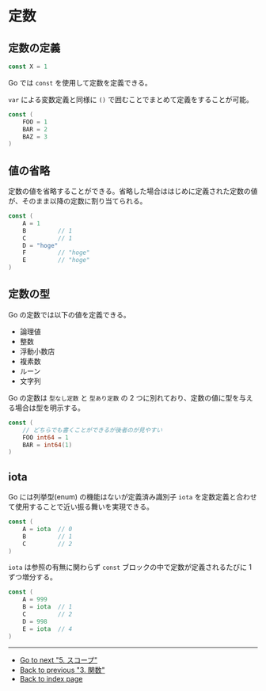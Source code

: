 # 定数

## 定数の定義

```go
const X = 1
```

Go では `const` を使用して定数を定義できる。

`var` による変数定義と同様に `()` で囲むことでまとめて定義をすることが可能。

<!-- markdownlint-disable MD010 -->

```go
const (
	FOO = 1
	BAR = 2
	BAZ = 3
)
```

<!-- markdownlint-enable MD010 -->

## 値の省略

定数の値を省略することができる。省略した場合ははじめに定義された定数の値が、そのまま以降の定数に割り当てられる。

<!-- markdownlint-disable MD010 -->

```go
const (
	A = 1
	B         // 1
	C         // 1
	D = "hoge"
	F         // "hoge"
	E         // "hoge"
)
```

<!-- markdownlint-enable MD010 -->

## 定数の型

Go の定数では以下の値を定義できる。

* 論理値
* 整数
* 浮動小数店
* 複素数
* ルーン
* 文字列

Go の定数は `型なし定数` と `型あり定数` の 2 つに別れており、定数の値に型を与える場合は型を明示する。

<!-- markdownlint-disable MD010 -->

```go
const (
	// どちらでも書くことができるが後者のが見やすい
	FOO int64 = 1
	BAR = int64(1)
)
```

<!-- markdownlint-enable MD010 -->

## iota

Go には列挙型(enum) の機能はないが定義済み識別子 `iota` を定数定義と合わせて使用することで近い振る舞いを実現できる。

<!-- markdownlint-disable MD010 -->

```go
const (
	A = iota  // 0
	B         // 1
	C         // 2
)
```

<!-- markdownlint-enable MD010 -->

`iota` は参照の有無に関わらず `const` ブロックの中で定数が定義されるたびに 1 ずつ増分する。

<!-- markdownlint-disable MD010 -->

```go
const (
	A = 999
	B = iota  // 1
	C         // 2
	D = 998
	E = iota  // 4
)
```

<!-- markdownlint-enable MD010 -->

***

* [Go to next "5. スコープ"](./scope.md)
* [Back to previous "3. 関数"](./function.md)
* [Back to index page](../README.md)